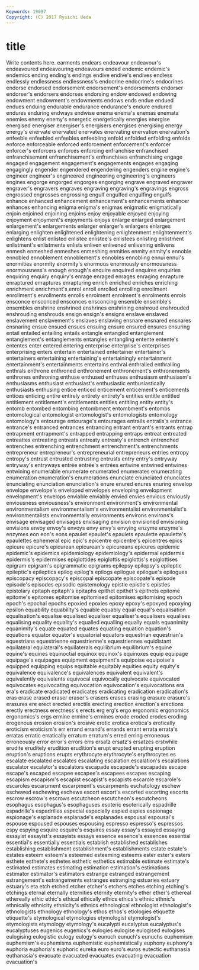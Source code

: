 ```yaml
---
Keywords: 19097 
Copyright: (C) 2017 Ryuichi Ueda
---
```


# title

Write contents here.
earments endears endeavour endeavour's endeavoured endeavouring endeavours ended endemic
endemic's endemics ending ending's endings endive endive's endives endless endlessly
endlessness endlessness's endocrine endocrine's endocrines endorse endorsed endorsement endorsement's endorsements
endorser endorser's endorsers endorses endorsing endow endowed endowing endowment endowment's
endowments endows ends endue endued endues enduing endurable endurance endurance's
endure endured endures enduring endways endwise enema enema's enemas enemata
enemies enemy enemy's energetic energetically energies energise energised energiser energiser's
energisers energises energising energy energy's enervate enervated enervates enervating enervation
enervation's enfeeble enfeebled enfeebles enfeebling enfold enfolded enfolding enfolds enforce
enforceable enforced enforcement enforcement's enforcer enforcer's enforcers enforces enforcing enfranchise
enfranchised enfranchisement enfranchisement's enfranchises enfranchising engage engaged engagement engagement's engagements
engages engaging engagingly engender engendered engendering engenders engine engine's engineer
engineer's engineered engineering engineering's engineers engines engorge engorged engorges engorging
engrave engraved engraver engraver's engravers engraves engraving engraving's engravings engross
engrossed engrosses engrossing engulf engulfed engulfing engulfs enhance enhanced enhancement
enhancement's enhancements enhancer enhances enhancing enigma enigma's enigmas enigmatic enigmatically
enjoin enjoined enjoining enjoins enjoy enjoyable enjoyed enjoying enjoyment enjoyment's
enjoyments enjoys enlarge enlarged enlargement enlargement's enlargements enlarger enlarger's enlargers
enlarges enlarging enlighten enlightened enlightening enlightenment enlightenment's enlightens enlist enlisted
enlistee enlistee's enlistees enlisting enlistment enlistment's enlistments enlists enliven enlivened
enlivening enlivens enmesh enmeshed enmeshes enmeshing enmities enmity enmity's ennoble
ennobled ennoblement ennoblement's ennobles ennobling ennui ennui's enormities enormity enormity's
enormous enormously enormousness enormousness's enough enough's enquire enquired enquires enquiries
enquiring enquiry enquiry's enrage enraged enrages enraging enrapture enraptured enraptures
enrapturing enrich enriched enriches enriching enrichment enrichment's enrol enroll enrolled
enrolling enrollment enrollment's enrollments enrolls enrolment enrolment's enrolments enrols ensconce
ensconced ensconces ensconcing ensemble ensemble's ensembles enshrine enshrined enshrines enshrining
enshroud enshrouded enshrouding enshrouds ensign ensign's ensigns enslave enslaved enslavement
enslavement's enslaves enslaving ensnare ensnared ensnares ensnaring ensue ensued ensues
ensuing ensure ensured ensures ensuring entail entailed entailing entails entangle
entangled entanglement entanglement's entanglements entangles entangling entente entente's ententes enter
entered entering enterprise enterprise's enterprises enterprising enters entertain entertained entertainer
entertainer's entertainers entertaining entertaining's entertainingly entertainment entertainment's entertainments entertains enthral
enthralled enthralling enthrals enthrone enthroned enthronement enthronement's enthronements enthrones enthroning
enthuse enthused enthuses enthusiasm enthusiasm's enthusiasms enthusiast enthusiast's enthusiastic enthusiastically
enthusiasts enthusing entice enticed enticement enticement's enticements entices enticing entire
entirely entirety entirety's entities entitle entitled entitlement entitlement's entitlements entitles
entitling entity entity's entomb entombed entombing entombment entombment's entombs entomological
entomologist entomologist's entomologists entomology entomology's entourage entourage's entourages entrails entrails's
entrance entrance's entranced entrances entrancing entrant entrant's entrants entrap entrapment
entrapment's entrapped entrapping entraps entreat entreated entreaties entreating entreats entreaty
entreaty's entrench entrenched entrenches entrenching entrenchment entrenchment's entrenchments entrepreneur entrepreneur's
entrepreneurial entrepreneurs entries entropy entropy's entrust entrusted entrusting entrusts entry
entry's entryway entryway's entryways entrée entrée's entrées entwine entwined entwines
entwining enumerable enumerate enumerated enumerates enumerating enumeration enumeration's enumerations enunciate
enunciated enunciates enunciating enunciation enunciation's enure enured enures enuring envelop
envelope envelope's enveloped envelopes enveloping envelopment envelopment's envelops enviable enviably
envied envies envious enviously enviousness enviousness's environment environment's environmental environmentalism
environmentalism's environmentalist environmentalist's environmentalists environmentally environments environs environs's envisage envisaged
envisages envisaging envision envisioned envisioning envisions envoy envoy's envoys envy
envy's envying enzyme enzyme's enzymes eon eon's eons epaulet epaulet's
epaulets epaulette epaulette's epaulettes ephemeral epic epic's epicentre epicentre's epicentres
epics epicure epicure's epicurean epicurean's epicureans epicures epidemic epidemic's epidemics
epidemiology epidemiology's epidermal epidermis epidermis's epidermises epiglottides epiglottis epiglottis's epiglottises
epigram epigram's epigrammatic epigrams epilepsy epilepsy's epileptic epileptic's epileptics epilog
epilog's epilogs epilogue epilogue's epilogues episcopacy episcopacy's episcopal episcopate episcopate's
episode episode's episodes episodic epistemology epistle epistle's epistles epistolary epitaph
epitaph's epitaphs epithet epithet's epithets epitome epitome's epitomes epitomise epitomised
epitomises epitomising epoch epoch's epochal epochs epoxied epoxies epoxy epoxy's
epoxyed epoxying epsilon equability equability's equable equably equal equal's equalisation
equalisation's equalise equalised equaliser equaliser's equalisers equalises equalising equality equality's
equalled equalling equally equals equanimity equanimity's equate equated equates equating
equation equation's equations equator equator's equatorial equators equestrian equestrian's equestrians
equestrienne equestrienne's equestriennes equidistant equilateral equilateral's equilaterals equilibrium equilibrium's equine
equine's equines equinoctial equinox equinox's equinoxes equip equipage equipage's equipages
equipment equipment's equipoise equipoise's equipped equipping equips equitable equitably equities
equity equity's equivalence equivalence's equivalences equivalent equivalent's equivalently equivalents equivocal
equivocally equivocate equivocated equivocates equivocating equivocation equivocation's equivocations era era's
eradicate eradicated eradicates eradicating eradication eradication's eras erase erased eraser
eraser's erasers erases erasing erasure erasure's erasures ere erect erected
erectile erecting erection erection's erections erectly erectness erectness's erects erg
erg's ergo ergonomic ergonomics ergonomics's ergs ermine ermine's ermines erode
eroded erodes eroding erogenous erosion erosion's erosive erotic erotica erotica's
erotically eroticism eroticism's err errand errand's errands errant errata errata's
erratas erratic erratically erratum erratum's erred erring erroneous erroneously error
error's errors errs ersatz ersatz's ersatzes erstwhile erudite eruditely erudition
erudition's erupt erupted erupting eruption eruption's eruptions erupts erythrocyte erythrocyte's
erythrocytes es escalate escalated escalates escalating escalation escalation's escalations escalator
escalator's escalators escapade escapade's escapades escape escape's escaped escapee escapee's
escapees escapes escaping escapism escapism's escapist escapist's escapists escarole escarole's
escaroles escarpment escarpment's escarpments eschatology eschew eschewed eschewing eschews escort
escort's escorted escorting escorts escrow escrow's escrows escutcheon escutcheon's escutcheons
esophagus esophagus's esophaguses esoteric esoterically espadrille espadrille's espadrilles especial especially
espied espies espionage espionage's esplanade esplanade's esplanades espousal espousal's espouse
espoused espouses espousing espresso espresso's espressos espy espying esquire esquire's
esquires essay essay's essayed essaying essayist essayist's essayists essays essence
essence's essences essential essential's essentially essentials establish established establishes establishing
establishment establishment's establishments estate estate's estates esteem esteem's esteemed esteeming
esteems ester ester's esters esthete esthete's esthetes esthetic esthetics estimable
estimate estimate's estimated estimates estimating estimation estimation's estimations estimator estimator's
estimators estrange estranged estrangement estrangement's estrangements estranges estranging estuaries estuary
estuary's eta etch etched etcher etcher's etchers etches etching etching's
etchings eternal eternally eternities eternity eternity's ether ether's ethereal ethereally
ethic ethic's ethical ethically ethics ethics's ethnic ethnic's ethnically ethnicity
ethnicity's ethnics ethnological ethnologist ethnologist's ethnologists ethnology ethnology's ethos ethos's
etiologies etiquette etiquette's etymological etymologies etymologist etymologist's etymologists etymology etymology's
eucalypti eucalyptus eucalyptus's eucalyptuses eugenics eugenics's eulogies eulogise eulogised eulogises
eulogising eulogistic eulogy eulogy's eunuch eunuch's eunuchs euphemism euphemism's euphemisms
euphemistic euphemistically euphony euphony's euphoria euphoria's euphoric eureka euro euro's
euros eutectic euthanasia euthanasia's evacuate evacuated evacuates evacuating evacuation evacuation's
